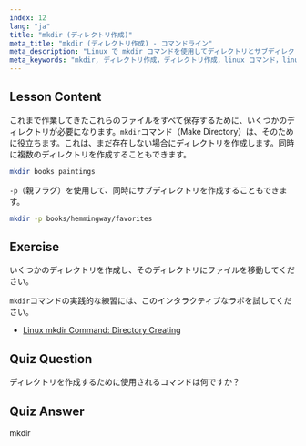 ```yaml
---
index: 12
lang: "ja"
title: "mkdir (ディレクトリ作成)"
meta_title: "mkdir (ディレクトリ作成) - コマンドライン"
meta_description: "Linux で mkdir コマンドを使用してディレクトリとサブディレクトリを作成する方法を学びます。この初心者向けのチュートリアルは、ファイルを効率的に整理するのに役立ちます。"
meta_keywords: "mkdir, ディレクトリ作成，ディレクトリ作成，linux コマンド，linux チュートリアル，初心者 linux, linux ガイド"
---
```


## Lesson Content

これまで作業してきたこれらのファイルをすべて保存するために、いくつかのディレクトリが必要になります。`mkdir`コマンド（Make Directory）は、そのために役立ちます。これは、まだ存在しない場合にディレクトリを作成します。同時に複数のディレクトリを作成することもできます。

```bash
mkdir books paintings
```

`-p`（親フラグ）を使用して、同時にサブディレクトリを作成することもできます。

```bash
mkdir -p books/hemmingway/favorites
```

## Exercise

いくつかのディレクトリを作成し、そのディレクトリにファイルを移動してください。

`mkdir`コマンドの実践的な練習には、このインタラクティブなラボを試してください。

- [Linux mkdir Command: Directory Creating](https://labex.io/ja/labs/linux-linux-mkdir-command-directory-creating-209739)

## Quiz Question

ディレクトリを作成するために使用されるコマンドは何ですか？

## Quiz Answer

mkdir
